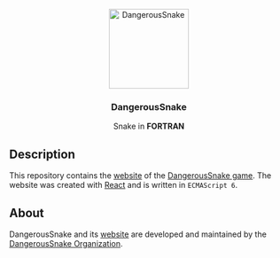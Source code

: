 <p align="center">
  <a href="https://github.com/dangeroussnake/DangerousSnake">
    <img alt="DangerousSnake" src="https://dangeroussnake.de/DangerousSnake144x144.png" width="144">
  </a>
</p>

<h3 align="center">
  DangerousSnake
</h3>

<p align="center">
  Snake in <b>FORTRAN</b>
</p>

## Description

This repository contains the [website](https://dangeroussnake.de) of the [DangerousSnake game](https://github.com/dangeroussnake/DangerousSnake).
The website was created with [React](https://reactjs.org) and is written in `ECMAScript 6`.



## About

DangerousSnake and its [website](https://dangeroussnake.de) are developed and maintained by the [DangerousSnake Organization](https://github.com/dangeroussnake).